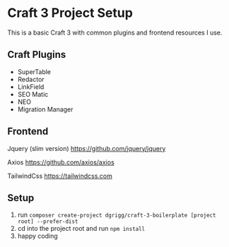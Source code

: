 # Craft 3 Project Setup
This is a basic Craft 3 with common plugins and frontend resources I use.

## Craft Plugins
- SuperTable
- Redactor
- LinkField
- SEO Matic
- NEO
- Migration Manager
    
## Frontend
Jquery (slim version)
https://github.com/jquery/jquery

Axios
https://github.com/axios/axios

TailwindCss
https://tailwindcss.com

## Setup
1. run `composer create-project dgrigg/craft-3-boilerplate [project root] --prefer-dist`
2. cd into the project root and run `npm install`
3. happy coding

